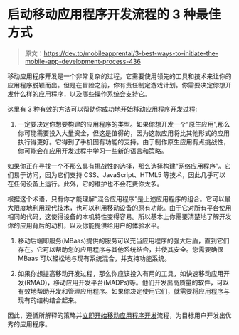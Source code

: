 # 启动移动应用程序开发流程的 3 种最佳方式

> 原文：<https://dev.to/mobileapprental/3-best-ways-to-initiate-the-mobile-app-development-process-436>

移动应用程序开发是一个非常复杂的过程，它需要使用领先的工具和技术来让你的应用程序脱颖而出。但是在冒险之前，你有责任制定游戏计划。你需要决定你想开发什么样的应用程序，以及哪些操作系统会支持它。

这里有 3 种有效的方法可以帮助你成功地开始移动应用程序开发过程:

1.  一定要决定你想要构建的应用程序的类型。如果你想开发一个“原生应用”,那么你可能需要投入大量资金，但这是值得的，因为这款应用将比其他形式的应用执行得更好。它得到了手机固有功能的支持。由于制作原生应用有点挑战性，你可能会在应用开发过程中学习一些新的语言和策略。

如果你正在寻找一个不那么具有挑战性的选择，那么选择构建“网络应用程序”。它们易于访问，因为它们支持 CSS、JavaScript、HTML5 等技术，因此几乎可以在任何设备上运行。此外，它的维护也不会花费你太多。

根据这个术语，只有你才能理解“混合应用程序”是上述应用程序的组合。它可以最大限度地利用现代技术，也可以利用移动设备的原有功能。由于它对所有平台使用相同的代码，这使得设备的本机特性变得容易。所以基本上你需要清楚地了解开发你的应用背后的动机，以及你能提供给用户的体验水平。

1.  移动后端即服务(MBaas)提供的服务可以充当应用程序的强大后盾，直到它们存在。它可以帮助您的应用程序与其他系统结合，并使其安全。您需要确保 MBaas 可以轻松地与现有系统混合，并支持功能系统。

2.  如果你想提高移动开发过程，那么你应该投入有用的工具，如快速移动应用开发(RMAD)，移动应用开发平台(MADPs)等。他们开发出高质量的软件，可以有效地帮助开发和管理应用程序。如果你决定使用它们，就需要将应用程序与现有的结构结合起来。

因此，遵循所解释的策略并[立即开始移动应用程序开发](https://mobileapprental.com/)流程，为目标用户开发出优秀的应用程序。